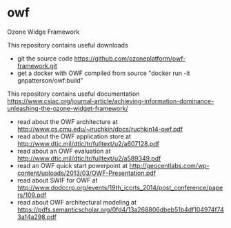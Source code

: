 # owf
Ozone Widge Framework

This repository contains useful downloads

- git the source code https://github.com/ozoneplatform/owf-framework.git
- get a docker with OWF compiled from source "docker run -it gnpatterson/owf:build"

This repository contains useful documentation
https://www.csiac.org/journal-article/achieving-information-dominance-unleashing-the-ozone-widget-framework/

- read about the OWF architecture at http://www.cs.cmu.edu/~iruchkin/docs/ruchkin14-owf.pdf
- read about the OWF application store at http://www.dtic.mil/dtic/tr/fulltext/u2/a607128.pdf
- read about an OWF evaluation at http://www.dtic.mil/dtic/tr/fulltext/u2/a589349.pdf
- read an OWF quick start powerpoint at http://geocentlabs.com/wp-content/uploads/2013/03/OWF-Presentation.pdf
- read about SWIF for OWF at http://www.dodccrp.org/events/19th_iccrts_2014/post_conference/papers/109.pdf
- read about OWF architectural modeling at https://pdfs.semanticscholar.org/0fd4/13a268806dbeb51b4df104974f743a14a298.pdf
